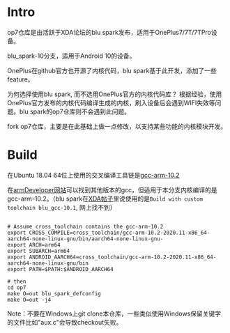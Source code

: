 # Intro
op7仓库是由活跃于XDA论坛的blu spark发布，适用于OnePlus7/7T/7TPro设备。

blu_spark-10分支，适用于Android 10的设备。

OnePlus在github官方也开源了内核代码，blu spark基于此开发，添加了一些feature。

为何选择使用blu spark, 而不选用OnePlus官方的内核代码库？
根据经验，使用OnePlus官方发布的内核代码编译生成的内核，刷入设备后会遇到WIFI失效等问题。blu spark的op7仓库则不会遇到此问题。

fork op7仓库，主要是在此基础上做一点修改，以支持某些功能的内核模块开发。

# Build
在Ubuntu 18.04 64位上使用的交叉编译工具链是[gcc-arm-10.2](https://developer.arm.com/-/media/Files/downloads/gnu-a/10.2-2020.11/binrel/gcc-arm-10.2-2020.11-x86_64-aarch64-none-linux-gnu.tar.xz?revision=972019b5-912f-4ae6-864a-f61f570e2e7e&hash=69DCE959E8C9BCB04BC33D907D537CBD30ED56E9)

在[armDeveloper网站](https://developer.arm.com/tools-and-software/open-source-software/developer-tools/gnu-toolchain/gnu-a/downloads)可以找到其他版本的gcc，但适用于本分支内核编译的是gcc-arm-10.2。（blu spark在[XDA帖子](https://forum.xda-developers.com/t/kernel-blu_spark-r106-op7-pro-oos-custom-a10.3944179/)里说使用的是`Build with custom toolchain blu_gcc-10.1`, 网上找不到）

```

# Assume cross_toolchain contains the gcc-arm-10.2
export CROSS_COMPILE=cross_toolchain/gcc-arm-10.2-2020.11-x86_64-aarch64-none-linux-gnu/bin/aarch64-none-linux-gnu-
export ARCH=arm64
export SUBARCH=arm64
export ANDROID_AARCH64=cross_toolchain/gcc-arm-10.2-2020.11-x86_64-aarch64-none-linux-gnu/bin
export PATH=$PATH:$ANDROID_AARCH64

# then
cd op7
make O=out blu_spark_defconfig
make O=out -j4
```

Note：不要在Windows上git clone本仓库，一些类似使用Windows保留关键字的文件比如"aux.c"会导致checkout失败。
